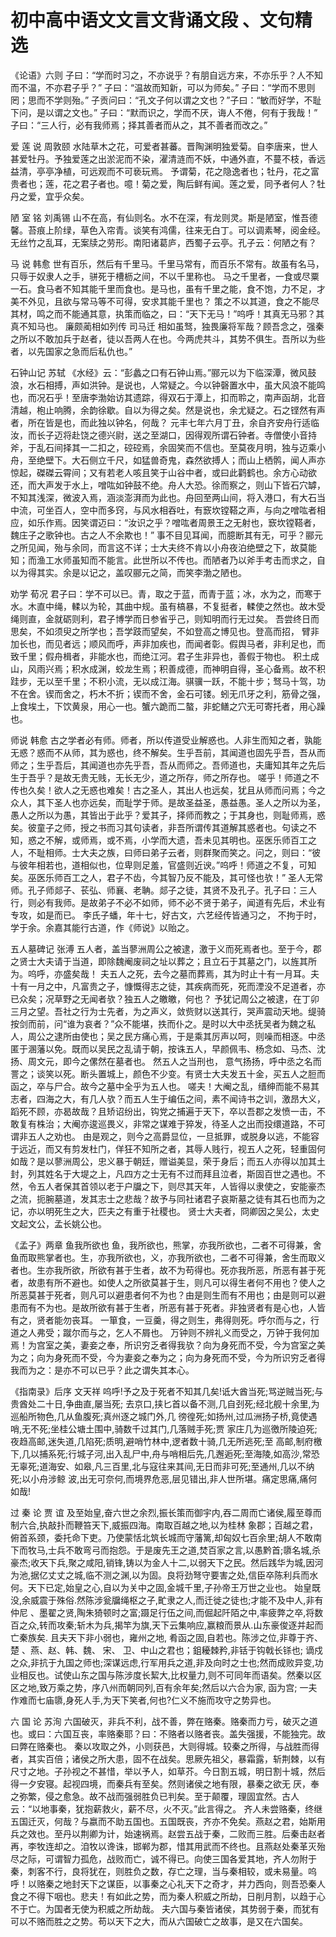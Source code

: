 # 初中高中语文文言文背诵文段 、文句精选

《论语》六则
子曰：“学而时习之，不亦说乎？有朋自远方来，不亦乐乎？人不知而不温，不亦君子乎？”
子曰：“温故而知新，可以为师矣。”
子曰：“学而不思则罔；思而不学则殆。”
子贡问曰：“孔文子何以谓之文也？”子曰：“敏而好学，不耻下问，是以谓之文也。”
子曰：“默而识之，学而不厌，诲人不倦，何有于我哉！”
子曰：“三人行，必有我师焉；择其善者而从之，其不善者而改之。”

爱 莲 说 周敦颐
水陆草木之花，可爱者甚蕃。晋陶渊明独爱菊。自李唐来，世人甚爱牡丹。予独爱莲之出淤泥而不染，濯清涟而不妖，中通外直，不蔓不枝，香远益清，亭亭净植，可远观而不可亵玩焉。
予谓菊，花之隐逸者也；牡丹，花之富贵者也；莲，花之君子者也。噫！菊之爱，陶后鲜有闻。莲之爱，同予者何人？牡丹之爱，宜乎众矣。

陋 室 铭 刘禹锡
山不在高，有仙则名。水不在深，有龙则灵。斯是陋室，惟吾德馨。苔痕上阶绿，草色入帘青。谈笑有鸿儒，往来无白丁。可以调素琴，阅金经。无丝竹之乱耳，无案牍之劳形。南阳诸葛庐，西蜀子云亭。孔子云：何陋之有？

马 说 韩愈
世有百乐，然后有千里马。千里马常有，而百乐不常有。故虽有名马，只辱于奴隶人之手，骈死于槽枥之间，不以千里称也。
马之千里者，一食或尽粟一石。食马者不知其能千里而食也。是马也，虽有千里之能，食不饱，力不足，才美不外见，且欲与常马等不可得，安求其能千里也？
策之不以其道，食之不能尽其材，鸣之而不能通其意，执策而临之，曰：“天下无马！”呜呼！其真无马邪？其真不知马也。
廉颇蔺相如列传 司马迁
相如虽驽，独畏廉将军哉？顾吾念之，强秦之所以不敢加兵于赵者，徒以吾两人在也。今两虎共斗，其势不俱生。吾所以为些者，以先国家之急而后私仇也。”

石钟山记 苏轼
《水经》云：“彭蠡之口有石钟山焉。”郦元以为下临深潭，微风鼓浪，水石相搏，声如洪钟。是说也，人常疑之。今以钟磬置水中，虽大风浪不能鸣也，而况石乎！至唐李渤始访其遗踪，得双石于潭上，扣而聆之，南声函胡，北音清越，枹止响腾，余韵徐歇。自以为得之矣。然是说也，余尤疑之。石之铿然有声者，所在皆是也，而此独以钟名，何哉？
元丰七年六月丁丑，余自齐安舟行适临汝，而长子迈将赴饶之德兴尉，送之至湖口，因得观所谓石钟者。寺僧使小音持斧，于乱石间择其一二扣之，硿硿焉，余固笑而不信也。至莫夜月明，独与迈乘小舟，至绝壁下。大石侧立千尺，如猛兽奇鬼，森然欲搏人；而山上栖鹘，闻人声亦惊起，磔磔云霄间；又有若老人咳且笑于山谷中者，或曰此鹳鹤也。余方心动欲还，而大声发于水上，噌吰如钟鼓不绝。舟人大恐。徐而察之，则山下皆石穴罅，不知其浅深，微波入焉，涵淡澎湃而为此也。舟回至两山间，将入港口，有大石当中流，可坐百人，空中而多窍，与风水相吞吐，有窾坎镗鞳之声，与向之噌吰者相应，如乐作焉。因笑谓迈曰：“汝识之乎？噌吰者周景王之无射也，窾坎镗鞳者，魏庄子之歌钟也。古之人不余欺也！”
事不目见耳闻，而臆断其有无，可乎？郦元之所见闻，殆与余同，而言这不详；士大夫终不肯以小舟夜泊绝壁之下，故莫能知；而渔工水师虽知而不能言。此世所以不传也。而陋者乃以斧手考击而求之，自以为得其实。余是以记之，盖叹郦元之简，而笑李渤之陋也。

劝学 荀况
君子曰：学不可以已。青，取之于蓝，而青于蓝；冰，水为之，而寒于水。木直中绳，輮以为轮，其曲中规。虽有槁暴，不复挺者，輮使之然也。故木受绳则直，金就砺则利，君子博学而日参省乎己，则知明而行无过矣。
吾尝终日而思矣，不如须臾之所学也；吾学跂而望矣，不如登高之博见也。登高而招， 臂非加长也，而见者远；顺风而呼，声非加疾也，而闻者彰。假舆马者，非利足也，而致千里；假舟楫者，非能水也，而绝江河。君子生非异也，善假于物也。
积土成山，风雨兴焉；积水成渊，蛟龙生焉；积善成德，而神明自得，圣心备焉。故不积跬步，无以至千里；不积小流，无以成江海。骐骥一跃，不能十步；驽马十驾，功不在舍。锲而舍之，朽木不折；锲而不舍，金石可镂。蚓无爪牙之利，筋骨之强，上食埃土，下饮黄泉，用心一也。蟹六跪而二螯，非蛇鳝之穴无可寄托者，用心躁也。

师说 韩愈
古之学者必有师。师者，所以传道受业解惑也。人非生而知之者，孰能无惑？惑而不从师，其为惑也，终不解矣。生乎吾前，其闻道也固先乎吾，吾从而师之；生乎吾后，其闻道也亦先乎吾，吾从而师之。吾师道也，夫庸知其年之先后生于吾乎？是故无贵无贱，无长无少，道之所存，师之所存也。
嗟乎！师道之不传也久矣！欲人之无惑也难矣！古之圣人，其出人也远矣，犹且从师而问焉；今之众人，其下圣人也亦远矣，而耻学于师。是故圣益圣，愚益愚。圣人之所以为圣，愚人之所以为愚，其皆出于此乎？爱其子，择师而教之；于其身也，则耻师焉，惑矣。彼童子之师，授之书而习其句读者，非吾所谓传其道解其惑者也。句读之不知，惑之不解，或师焉，或不焉，小学而大遗，吾未见其明也。巫医乐师百工之人，不耻相师。士大夫之族，曰师曰弟子云者，则群聚而笑之。问之，则曰：“彼与彼年相若也，道相似也，位卑则足羞，官盛则近谀。”呜呼！师道之不复，可知矣。巫医乐师百工之人，君子不齿，今其智乃反不能及，其可怪也欤！”
圣人无常师。孔子师郯子、苌弘、师襄、老聃。郯子之徒，其贤不及孔子。孔子曰：三人行，则必有我师。是故弟子不必不如师，师不必不贤于弟子，闻道有先后，术业有专攻，如是而已。
李氏子蟠，年十七，好古文，六艺经传皆通习之， 不拘于时，学于余。余嘉其能行古道，作《师说》以贻之。

五人墓碑记 张溥
五人者，盖当蓼洲周公之被逮，激于义而死焉者也。至于今，郡之贤士大夫请于当道，即除魏阉废祠之址以葬之；且立石于其墓之门，以旌其所为。呜呼，亦盛矣哉！
夫五人之死，去今之墓而葬焉，其为时止十有一月耳。夫十有一月之中，凡富贵之子，慷慨得志之徒，其疾病而死，死而湮没不足道者，亦已众矣；况草野之无闻者欤？独五人之皦皦，何也？
予犹记周公之被逮，在丁卯三月之望。吾社之行为士先者，为之声义，敛赀财以送其行，哭声震动天地。缇骑按剑而前，问“谁为哀者？”众不能堪，抶而仆之。是时以大中丞抚吴者为魏之私人，周公之逮所由使也；吴之民方痛心焉，于是乘其厉声以呵，则噪而相逐。中丞匿于溷藩以免。既而以吴民之乱请于朝，按诛五人，早颜佩韦、杨念如、马杰、沈扬、周文元，即今之傫然在墓者也。
然五人之当刑也， 意气扬扬，呼中丞之名而詈之；谈笑以死。断头置城上，颜色不少变。有贤士大夫发五十金，买五人之脰而函之，卒与尸合。故今之墓中全乎为五人也。
嗟夫！大阉之乱，缙绅而能不易其志者，四海之大，有几人欤？而五人生于编伍之间，素不闻诗书之训，激昂大义，蹈死不顾，亦曷故哉？且矫诏纷出，钩党之捕遍于天下，卒以吾郡之发愤一击，不敢复有株治；大阉亦逡巡畏义，非常之谋难于猝发，待圣人之出而投缳道路，不可谓非五人之劝也。
由是观之，则今之高爵显位，一旦抵罪，或脱身以逃，不能容于远近，而又有剪发杜门，佯狂不知所之者，其辱人贱行，视五人之死，轻重固何如哉？是以蓼洲周公，忠义暴于朝廷，赠谥美显，荣于身后；而五人亦得以加其土封，列其姓名于大堤之上，凡四方之士无有不过而拜且泣者，斯固百世之遇也。不然，令五人者保其首领以老于户牖之下，则尽其天年，人皆得以隶使之，安能豪杰之流，扼腕墓道，发其志士之悲哉？故予与同社诸君子哀斯墓之徒有其石也而为之记，亦以明死生之大，匹夫之有重于社稷也。
贤士大夫者，冏卿因之吴公，太史文起文公，孟长姚公也。

《孟子》两章
鱼我所欲也
鱼，我所欲也，熊掌，亦我所欲也，二者不可得兼，舍鱼而取熊掌者也。生，亦我所欲也，义，亦我所欲也，二者不可得兼，舍生而取义者也。生亦我所欲，所欲有甚于生者，故不为苟得也。死亦我所恶，所恶有甚于死者，故患有所不避也。如使人之所欲莫甚于生，则凡可以得生者何不用也？使人之所恶莫甚于死者，则凡可以避患者何不为也？由是则生而有不用也；由是则可以避患而有不为也。是故所欲有甚于生者，所恶有甚于死者。非独贤者有是心也，人皆有之，贤者能勿丧耳。
一箪食，一豆羹，得之则生，弗得则死。呼尔而与之，行道之人弗受；蹴尔而与之，乞人不屑也。
万钟则不辨礼义而受之，万钟于我何加焉！为宫室之美，妻妾之奉，所识穷乏者得我欤？向为身死而不受，今为宫室之美为之；向为身死而不受，今为妻妾之奉为之；向为身死而不受，今为所识穷乏者得我而为之：是亦不可以已乎？此之谓失其本心。

《指南录》后序 文天祥
呜呼!予之及于死者不知其几矣!诋大酋当死;骂逆贼当死;与贵酋处二十日,争曲直,屡当死; 去京口,挟匕首以备不测,几自刭死;经北舰十余里,为巡船所物色,几从鱼腹死;真州逐之城门外,几 徬徨死;如扬州,过瓜洲扬子桥,竟使遇哨,无不死;坐桂公塘土围中,骑数千过其门,几落贼手死;贾 家庄几为巡徼所陵迫死;夜趋高邮,迷失道,几陷死;质明,避哨竹林中,逻者数十骑,几无所逃死;至 高邮,制府檄下,几以捕系死;行城子河,出入乱尸中,舟与哨相后先,几邂逅死;至海陵,如高沙,常恐 无辜死;道海安、如皋,凡三百里,北与寇往来其间,无日而非可死;至通州,几以不纳死;以小舟涉鲸 波,出无可奈何,而境界危恶,层见错出,非人世所堪。痛定思痛,痛何如哉!

过 秦 论 贾 谊
及至始皇,奋六世之余烈,振长策而御宇内,吞二周而亡诸侯,履至尊而制六合,执敲扑而鞭笞天下,威振四海。南取百越之地,以为桂林 象郡；百越之君，俯首系颈，委托命下吏。乃使蒙恬北筑长城而守藩篱,却匈奴七百余里;胡人不敢南下而牧马,士兵不敢弯弓而抱怨。于是废先王之道,焚百家之言,以愚黔首;隳名城,杀豪杰;收天下兵,聚之咸阳,销锋,铸以为金人十二,以弱天下之民。然后践华为城,因河为池,据亿丈丈之城,临不测之渊,以为固。良将劲弩守要害之处,信臣卒陈利兵而水何。天下已定,始皇之心,自以为关中之固,金城千里,子孙帝王万世之业也。
始皇既没,余威震于殊俗.然陈涉瓮牖绳枢之子,甿隶之人,而迁徙之徒也;才能不及中人,非有仲尼 、墨翟之贤,陶朱猗顿时之富;蹑足行伍之间,而倔起阡陌之中,率疲弊之卒,将数百之众,转而攻秦;斩木为兵,揭竿为旗,天下云集响应,赢粮而景从.山东豪俊逐并起而亡秦族矣.
且夫天下非小弱也，雍州之地, 肴函之固,自若也。陈涉之位,非尊于齐、楚 、燕、赵、韩、魏、 宋、 卫、中山之君也；鉏耰棘矜,非铦于钩戟长铩也; 谪戍之众,非抗于九国之师也;深谋远虑,行军用兵之道,非及向时之士也;然而成败异变,功业相反也。试使山东之国与陈涉度长絜大,比权量力,则不可同年而语矣。然秦以区区之地,致万乘之势，序八州而朝同列,百有余年矣;然后以六合为家, 函为宫; 一夫作难而七庙隳,身死人手,为天下笑者,何也?仁义不施而攻守之势异也。

六 国 论 苏洵
六国破灭，非兵不利，战不善，弊在赂秦。赂秦而力亏，破灭之道也。或曰：六国互丧，率赂秦耶？曰：不赂者以赂者丧。盖失强援，不能独完。故曰弊在赂秦也。
秦以攻取之外，小则获邑，大则得城。较秦之所得，与战胜而得者，其实百倍；诸侯之所大患，固不在战矣。思厥先祖父，暴霜露，斩荆棘，以有尺寸之地。子孙视之不甚惜，举以予人，如草芥。今日割五城，明日割十城，然后得一夕安寝。起视四境，而秦兵有至矣。然则诸侯之地有限，暴秦之欲无 厌，奉之弥繁，侵之愈急。故不战而强弱胜负已判矣。至于颠覆，理固宜然。古人云：“以地事秦，犹抱薪救火，薪不尽，火不灭。”此言得之。
齐人未尝赂秦，终继五国迁灭，何哉？与嬴而不助五国也。五国既丧，齐亦不免矣。燕赵之君，始斯用兵之效也。至丹以荆卿为计，始速祸焉。赵尝五战于秦，二败而三胜。后秦击赵者再，李牧连却之。洎牧以谗诛，邯郸为郡，惜其用武而不终也。且燕赵处秦革灭殆尽之际，可谓智力孤危，战败而亡，诚不得已。向使三国各爱其地，齐人勿附于秦，刺客不行，良将犹在，则胜负之数，存亡之理，当与秦相较，或未易量。呜呼！以赂秦之地封天下之谋臣，以事秦之心礼天下之奇才，并力西向，则吾恐秦人食之不得下咽也。悲夫！有如此之势，而为秦人积威之所劫，日削月割，以趋于心不于亡。为国者无使为积威之所劫哉。
夫六国与秦皆诸侯，其势弱于秦，而犹有可以不赂而胜之之势。苟以天下之大，而从六国破亡之故事，是又在六国矣。